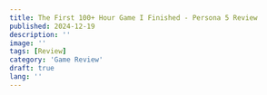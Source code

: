 ```yaml
---
title: The First 100+ Hour Game I Finished - Persona 5 Review
published: 2024-12-19
description: ''
image: ''
tags: [Review]
category: 'Game Review'
draft: true 
lang: ''
---
```

